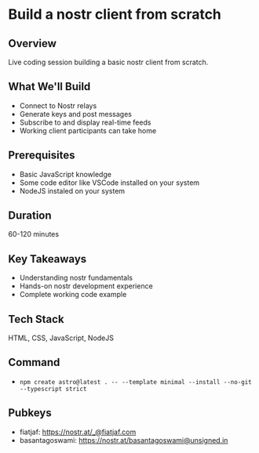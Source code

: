 # Build a nostr client from scratch

## Overview
Live coding session building a basic nostr  client from scratch.

## What We'll Build
- Connect to Nostr relays
- Generate keys and post messages
- Subscribe to and display real-time feeds
- Working client participants can take home

## Prerequisites
- Basic JavaScript knowledge
- Some code editor like VSCode installed on your system
- NodeJS instaled on your system

## Duration
60-120 minutes

## Key Takeaways
- Understanding nostr fundamentals
- Hands-on nostr development experience
- Complete working code example

## Tech Stack
HTML, CSS, JavaScript, NodeJS

## Command

- `npm create astro@latest . -- --template minimal --install --no-git --typescript strict`

## Pubkeys

- fiatjaf: https://nostr.at/_@fiatjaf.com
- basantagoswami: https://nostr.at/basantagoswami@unsigned.in